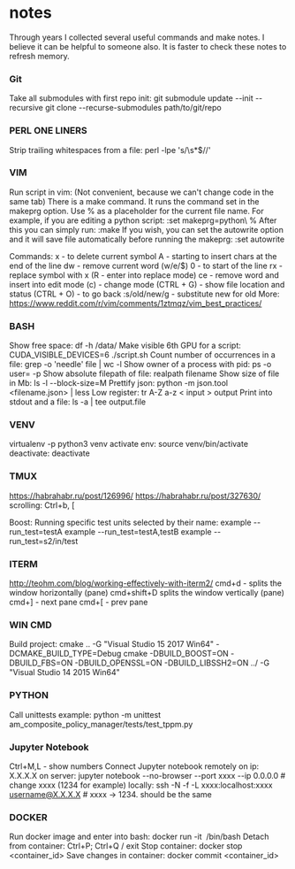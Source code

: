 # notes
Through years I collected several useful commands and make notes. I believe it can be helpful to someone also.
It is faster to check these notes to refresh memory.

### Git
Take all submodules with first repo init:
git submodule update --init --recursive
git clone --recurse-submodules path/to/git/repo

### PERL ONE LINERS
Strip trailing whitespaces from a file: perl -lpe 's/\s*$//'


### VIM
Run script in vim: (Not convenient, because we can't change code in the same tab)
There is a make command. It runs the command set in the makeprg option. Use % as a placeholder for the current file name. For example, if you are editing a python script:
:set makeprg=python\ %
After this you can simply run:
:make
If you wish, you can set the autowrite option and it will save file automatically before running the makeprg:
:set autowrite

Commands:
x - to delete current symbol
A - starting to insert chars at the end of the line
dw - remove current word (w/e/$)
0 - to start of the line
rx - replace symbol with x (R - enter into replace mode)
ce - remove word and insert into edit mode
(c) - change mode
(CTRL + G) - show file location and status
(CTRL + O) - to go back
:s/old/new/g - substitute new for old
More: https://www.reddit.com/r/vim/comments/1ztmqz/vim_best_practices/

### BASH
Show free space: df -h /data/
Make visible 6th GPU for a script: CUDA_VISIBLE_DEVICES=6 ./script.sh
Count number of occurrences in a file: grep -o 'needle' file | wc -l
Show owner of a process with pid: ps -o user= -p <pid>
Show absolute filepath of file: realpath filename
Show size of file in Mb: ls -l --block-size=M
Prettify json: python -m json.tool <filename.json> | less
Low register: tr A-Z a-z < input > output
Print into stdout and a file: ls -a | tee output.file

### VENV
virtualenv -p python3 venv
activate env: source venv/bin/activate
deactivate: deactivate

### TMUX
https://habrahabr.ru/post/126996/
https://habrahabr.ru/post/327630/
scrolling: Ctrl+b, [

Boost: Running specific test units selected by their name:
example --run_test=testA
example --run_test=testA,testB
example --run_test=s2/in/test

### ITERM
http://teohm.com/blog/working-effectively-with-iterm2/
cmd+d - splits the window horizontally (pane)
cmd+shift+D splits the window vertically (pane)
cmd+] - next pane
cmd+[ - prev pane

### WIN CMD
Build project: cmake .. -G "Visual Studio 15 2017 Win64" -DCMAKE_BUILD_TYPE=Debug
cmake -DBUILD_BOOST=ON -DBUILD_FBS=ON -DBUILD_OPENSSL=ON -DBUILD_LIBSSH2=ON ../ -G "Visual Studio 14 2015 Win64"

### PYTHON
Call unittests example: python -m unittest am_composite_policy_manager/tests/test_tppm.py

### Jupyter Notebook
Ctrl+M,L - show numbers
Connect Jupyter notebook remotely on ip: X.X.X.X
	on server: jupyter notebook --no-browser --port xxxx --ip 0.0.0.0  # change xxxx (1234 for example)
	locally: ssh -N -f -L xxxx:localhost:xxxx username@X.X.X.X  # xxxx -> 1234. should be the same

### DOCKER
Run docker image and enter into bash: docker run -it <image> /bin/bash
Detach from container: Ctrl+P; Ctrl+Q / exit
Stop container: docker stop <container_id>
Save changes in container: docker commit <container_id>
